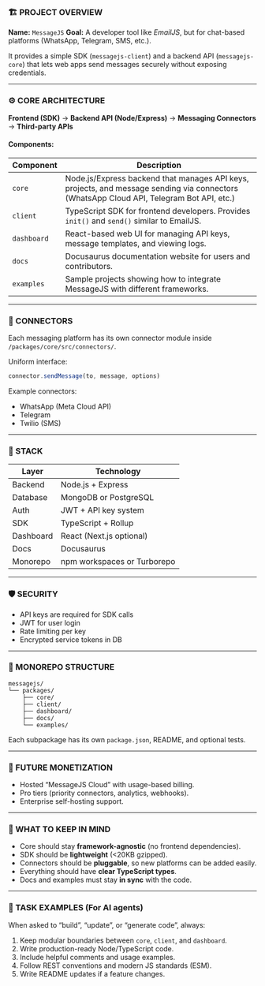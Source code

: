 ### 🏗️ PROJECT OVERVIEW

**Name:** `MessageJS`
**Goal:** A developer tool like *EmailJS*, but for chat-based platforms (WhatsApp, Telegram, SMS, etc.).

It provides a simple SDK (`messagejs-client`) and a backend API (`messagejs-core`) that lets web apps send messages securely without exposing credentials.

---

### ⚙️ CORE ARCHITECTURE

**Frontend (SDK)** → **Backend API (Node/Express)** → **Messaging Connectors** → **Third-party APIs**

#### Components:

| Component   | Description                                                                                                                              |
| ----------- | ---------------------------------------------------------------------------------------------------------------------------------------- |
| `core`      | Node.js/Express backend that manages API keys, projects, and message sending via connectors (WhatsApp Cloud API, Telegram Bot API, etc.) |
| `client`    | TypeScript SDK for frontend developers. Provides `init()` and `send()` similar to EmailJS.                                               |
| `dashboard` | React-based web UI for managing API keys, message templates, and viewing logs.                                                           |
| `docs`      | Docusaurus documentation website for users and contributors.                                                                             |
| `examples`  | Sample projects showing how to integrate MessageJS with different frameworks.                                                            |

---

### 🧩 CONNECTORS

Each messaging platform has its own connector module inside `/packages/core/src/connectors/`.

Uniform interface:

```js
connector.sendMessage(to, message, options)
```

Example connectors:

* WhatsApp (Meta Cloud API)
* Telegram
* Twilio (SMS)

---

### 🧰 STACK

| Layer     | Technology                  |
| --------- | --------------------------- |
| Backend   | Node.js + Express           |
| Database  | MongoDB or PostgreSQL       |
| Auth      | JWT + API key system        |
| SDK       | TypeScript + Rollup         |
| Dashboard | React (Next.js optional)    |
| Docs      | Docusaurus                  |
| Monorepo  | npm workspaces or Turborepo |

---

### 🛡️ SECURITY

* API keys are required for SDK calls
* JWT for user login
* Rate limiting per key
* Encrypted service tokens in DB

---

### 🧱 MONOREPO STRUCTURE

```
messagejs/
└── packages/
    ├── core/
    ├── client/
    ├── dashboard/
    ├── docs/
    └── examples/
```

Each subpackage has its own `package.json`, README, and optional tests.

---

### 💸 FUTURE MONETIZATION

* Hosted “MessageJS Cloud” with usage-based billing.
* Pro tiers (priority connectors, analytics, webhooks).
* Enterprise self-hosting support.

---

### 🧠 WHAT TO KEEP IN MIND

* Core should stay **framework-agnostic** (no frontend dependencies).
* SDK should be **lightweight** (<20KB gzipped).
* Connectors should be **pluggable**, so new platforms can be added easily.
* Everything should have **clear TypeScript types**.
* Docs and examples must stay **in sync** with the code.

---

### 🧩 TASK EXAMPLES (For AI agents)

When asked to “build”, “update”, or “generate code”, always:

1. Keep modular boundaries between `core`, `client`, and `dashboard`.
2. Write production-ready Node/TypeScript code.
3. Include helpful comments and usage examples.
4. Follow REST conventions and modern JS standards (ESM).
5. Write README updates if a feature changes.